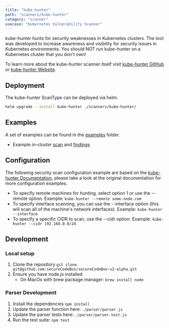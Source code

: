 ```yaml
---
title: "kube-hunter"
path: "scanners/kube-hunter"
category: "scanner"
usecase: "Kubernetes Vulnerability Scanner"
---
```


kube-hunter hunts for security weaknesses in Kubernetes clusters. The tool was developed to increase awareness and visibility for security issues in Kubernetes environments. You should NOT run kube-hunter on a Kubernetes cluster that you don't own!

To learn more about the kube-hunter scanner itself visit [kube-hunter GitHub] or [kube-hunter Website].

<!-- end -->

## Deployment

The kube-hunter ScanType can be deployed via helm:

```bash
helm upgrade --install kube-hunter ./scanners/kube-hunter/
```

## Examples

A set of examples can be found in the [examples](https://github.com/secureCodeBox/secureCodeBox-v2-alpha/tree/master/scanners/kube-hunter/examples) folder.

* Example *in-cluster* [scan](https://github.com/secureCodeBox/secureCodeBox-v2-alpha/blob/master/scanners/kube-hunter/examples/in-cluster/scan.yaml) and [findings](https://github.com/secureCodeBox/secureCodeBox-v2-alpha/blob/master/scanners/kube-hunter/examples/in-cluster/findings.json)

## Configuration

The following security scan configuration example are based on the [kube-hunter Documentation], please take a look at the original documentation for more configuration examples.

* To specify remote machines for hunting, select option 1 or use the --remote option. Example: `kube-hunter --remote some.node.com`
* To specify interface scanning, you can use the --interface option (this will scan all of the machine's network interfaces). Example: `kube-hunter --interface`
* To specify a specific CIDR to scan, use the --cidr option. Example: `kube-hunter --cidr 192.168.0.0/24`

## Development

### Local setup

1. Clone the repository `git clone git@github.com:secureCodeBox/secureCodeBox-v2-alpha.git`
2. Ensure you have node.js installed
   * On MacOs with brew package manager: `brew install node`

### Parser Development

1. Install the dependencies `npm install`
2. Update the parser function here: `./parser/parser.js`
3. Update the parser tests here: `./parser/parser.test.js`
4. Run the test suite: `npm test`

[kube-hunter Website]: https://kube-hunter.aquasec.com/
[kube-hunter GitHub]: https://github.com/aquasecurity/kube-hunter
[kube-hunter Documentation]: https://github.com/aquasecurity/kube-hunter#scanning-options
